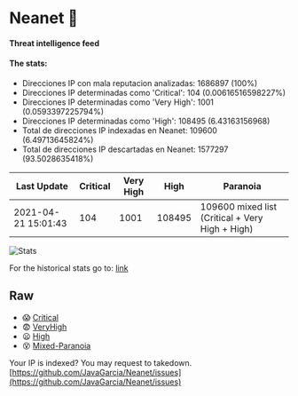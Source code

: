 # Neanet :hocho:
#### Threat intelligence feed
#### The stats:

- Direcciones IP con mala reputacion analizadas: 1686897 (100%)
- Direcciones IP determinadas como 'Critical':  104 (0.00616516598227%)
- Direcciones IP determinadas como 'Very High':  1001 (0.0593397225794%)
- Direcciones IP determinadas como 'High':  108495 (6.43163156968)
- Total de direcciones IP indexadas en Neanet:  109600 (6.49713645824%)
- Total de direcciones IP descartadas en Neanet:  1577297 (93.5028635418%)

| Last Update | Critical | Very High | High | Paranoia |
| --- | --- | --- | --- | --- |
| 2021-04-21 15:01:43 | 104 | 1001 | 108495 | 109600 mixed list (Critical + Very High + High)|

![Stats](https://docs.google.com/spreadsheets/d/e/2PACX-1vSnaNMIXVabIpDJjufMlzH7poXnshF3mgd8Is1g9ytUEzVsP5my4Trn8f-xkoLLQ38xpL3HtmUexLo6/pubchart?oid=501124687&format=image)

For the historical stats go to: [link](/stats.csv)
## Raw
- :scream: [Critical](https://raw.githubusercontent.com/JavaGarcia/Neanet/master/blacklists/neanet_critical.txt)
- :fearful: [VeryHigh](https://raw.githubusercontent.com/JavaGarcia/Neanet/master/blacklists/neanet_veryHigh.txtt)
- :frowning: [High](https://raw.githubusercontent.com/JavaGarcia/Neanet/master/blacklists/neanet_high.txt)
- :dizzy_face: [Mixed-Paranoia](https://raw.githubusercontent.com/JavaGarcia/Neanet/master/blacklists/neanet_all.txt)


Your IP is indexed? You may request to takedown. [https://github.com/JavaGarcia/Neanet/issues](https://github.com/JavaGarcia/Neanet/issues)


























































































































































































































































































































































































































































































































































































































































































































































































































































































































































































































































































































































































































































































































































































































































































































































































































































































































































































































































































































































































































































































































































































































































































































































































































































































































































































































































































































































































































































































































































































































































































































































































































































































































































































































































































































































































































































































































































































































































































































































































































































































































































































































































































































































































































































































































































































































































































































































































































































































































































































































































































































































































































































































































































































































































































































































































































































































































































































































































































































































































